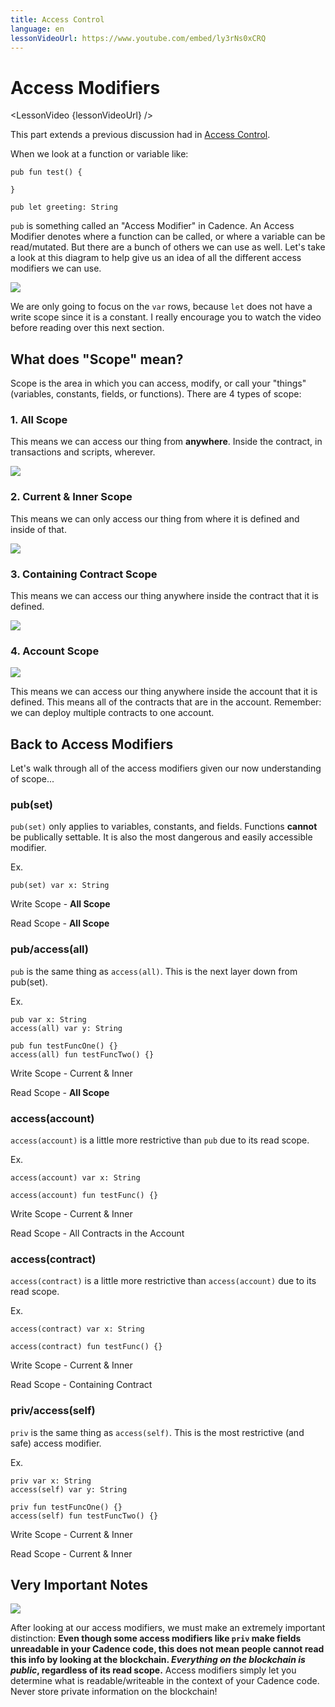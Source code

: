 ```yaml
---
title: Access Control
language: en
lessonVideoUrl: https://www.youtube.com/embed/ly3rNs0xCRQ
---
```


<script>
  import Tip from '$lib/components/atoms/Tip.svelte';
  import ProCon from '$lib/components/atoms/ProCon.svelte';   
  import LessonVideo from '$lib/components/atoms/LessonVideo.svelte';   
</script>

# Access Modifiers

<LessonVideo {lessonVideoUrl} />

This part extends a previous discussion had in <a href="/access-control">Access Control</a>.

When we look at a function or variable like:

```cadence
pub fun test() {

}

pub let greeting: String
```

`pub` is something called an "Access Modifier" in Cadence. An Access Modifier denotes where a function can be called, or where a variable can be read/mutated. But there are a bunch of others we can use as well. Let's take a look at this diagram to help give us an idea of all the different access modifiers we can use.

<img src="/content/access_modifiers.png" />

We are only going to focus on the `var` rows, because `let` does not have a write scope since it is a constant. I really encourage you to watch the video before reading over this next section.

## What does "Scope" mean?

Scope is the area in which you can access, modify, or call your "things" (variables, constants, fields, or functions). There are 4 types of scope:

### 1. All Scope

This means we can access our thing from **anywhere**. Inside the contract, in transactions and scripts, wherever.

<img src="/content/allscope.PNG" />

### 2. Current & Inner Scope

This means we can only access our thing from where it is defined and inside of that.

<img src="/content/currentandinner.PNG" />

### 3. Containing Contract Scope

This means we can access our thing anywhere inside the contract that it is defined.

<img src="/content/contractscope.PNG" />

### 4. Account Scope

<img src="/content/accountscope.PNG" />

This means we can access our thing anywhere inside the account that it is defined. This means all of the contracts that are in the account. Remember: we can deploy multiple contracts to one account.

## Back to Access Modifiers

Let's walk through all of the access modifiers given our now understanding of scope...

### pub(set)

`pub(set)` only applies to variables, constants, and fields. Functions **cannot** be publically settable. It is also the most dangerous and easily accessible modifier.

Ex.

```cadence
pub(set) var x: String
```

Write Scope - **All Scope**

Read Scope - **All Scope**

### pub/access(all)

`pub` is the same thing as `access(all)`. This is the next layer down from pub(set).

Ex.

```cadence
pub var x: String
access(all) var y: String

pub fun testFuncOne() {}
access(all) fun testFuncTwo() {}
```

Write Scope - Current & Inner

Read Scope - **All Scope**

### access(account)

`access(account)` is a little more restrictive than `pub` due to its read scope.

Ex.

```cadence
access(account) var x: String

access(account) fun testFunc() {}
```

Write Scope - Current & Inner

Read Scope - All Contracts in the Account

### access(contract)

`access(contract)` is a little more restrictive than `access(account)` due to its read scope.

Ex.

```cadence
access(contract) var x: String

access(contract) fun testFunc() {}
```

Write Scope - Current & Inner

Read Scope - Containing Contract

### priv/access(self)

`priv` is the same thing as `access(self)`. This is the most restrictive (and safe) access modifier.

Ex.

```cadence
priv var x: String
access(self) var y: String

priv fun testFuncOne() {}
access(self) fun testFuncTwo() {}
```

Write Scope - Current & Inner

Read Scope - Current & Inner

## Very Important Notes

<img src="/courses/beginner-cadence/pleasenote.jpeg" />

After looking at our access modifiers, we must make an extremely important distinction: **Even though some access modifiers like `priv` make fields unreadable in your Cadence code, this does not mean people cannot read this info by looking at the blockchain. _Everything on the blockchain is public_, regardless of its read scope.** Access modifiers simply let you determine what is readable/writeable in the context of your Cadence code. Never store private information on the blockchain!